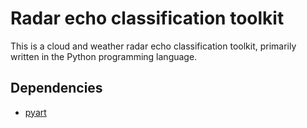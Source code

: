 Radar echo classification toolkit
=================================

This is a cloud and weather radar echo classification toolkit, primarily written in the Python programming language.

Dependencies
------------
* [pyart](https://github.com/ARM-DOE/pyart)
